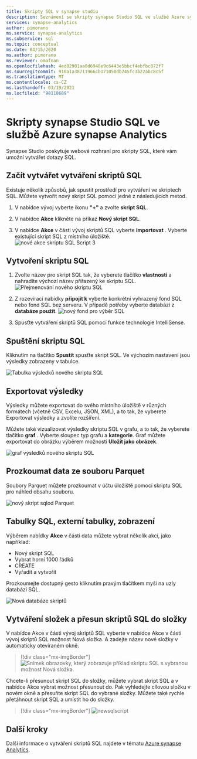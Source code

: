 ```yaml
---
title: Skripty SQL v synapse studiu
description: Seznámení se skripty synapse Studio SQL ve službě Azure synapse Analytics.
services: synapse-analytics
author: pimorano
ms.service: synapse-analytics
ms.subservice: sql
ms.topic: conceptual
ms.date: 04/15/2020
ms.author: pimorano
ms.reviewer: omafnan
ms.openlocfilehash: 4ed02901aa0d6948e9c6443e5bbcf4ebfbc872f7
ms.sourcegitcommit: 910a1a38711966cb171050db245fc3b22abc8c5f
ms.translationtype: MT
ms.contentlocale: cs-CZ
ms.lasthandoff: 03/19/2021
ms.locfileid: "98118689"
---
```

# <a name="synapse-studio-sql-scripts-in-azure-synapse-analytics"></a>Skripty synapse Studio SQL ve službě Azure synapse Analytics 

Synapse Studio poskytuje webové rozhraní pro skripty SQL, které vám umožní vytvářet dotazy SQL. 

## <a name="begin-authoring-in-sql-script"></a>Začít vytvářet vytváření skriptů SQL 

Existuje několik způsobů, jak spustit prostředí pro vytváření ve skriptech SQL. Můžete vytvořit nový skript SQL pomocí jedné z následujících metod.

1. V nabídce vývoj vyberte ikonu **"+"** a zvolte **skript SQL**.

2. V nabídce **Akce** klikněte na příkaz **Nový skript SQL**.

3. V nabídce **Akce** v části vývoj skriptů SQL vyberte **importovat** . Vyberte existující skript SQL z místního úložiště.
![nové akce skriptu SQL Script 3](media/author-sql-script/new-sql-script-3-actions.png)

## <a name="create-your-sql-script"></a>Vytvoření skriptu SQL

1. Zvolte název pro skript SQL tak, že vyberete tlačítko **vlastnosti** a nahradíte výchozí název přiřazený ke skriptu SQL. 
![Přejmenování nového skriptu SQL](media/author-sql-script/new-sql-script-rename.png)

2. Z rozevírací nabídky **připojit k** vyberte konkrétní vyhrazený fond SQL nebo fond SQL bez serveru. V případě potřeby vyberte databázi z **databáze použít**. 
![nový fond pro výběr SQL](media/author-sql-script/new-sql-choose-pool.png)

3. Spusťte vytváření skriptů SQL pomocí funkce technologie IntelliSense.

## <a name="run-your-sql-script"></a>Spuštění skriptu SQL

Kliknutím na tlačítko **Spustit** spusťte skript SQL. Ve výchozím nastavení jsou výsledky zobrazeny v tabulce.

![Tabulka výsledků nového skriptu SQL](media/author-sql-script/new-sql-script-results-table.png)

## <a name="export-your-results"></a>Exportovat výsledky

Výsledky můžete exportovat do svého místního úložiště v různých formátech (včetně CSV, Excelu, JSON, XML), a to tak, že vyberete Exportovat výsledky a zvolíte rozšíření.

Můžete také vizualizovat výsledky skriptu SQL v grafu, a to tak, že vyberete tlačítko **graf** . Vyberte sloupec typ grafu a **kategorie**. Graf můžete exportovat do obrázku výběrem možnosti **Uložit jako obrázek**. 

![graf výsledků nového skriptu SQL](media/author-sql-script/new-sql-script-results-chart.png)

## <a name="explore-data-from-a-parquet-file"></a>Prozkoumat data ze souboru Parquet

Soubory Parquet můžete prozkoumat v účtu úložiště pomocí skriptu SQL pro náhled obsahu souboru.

![nový skript sqlod Parquet](media/author-sql-script/new-script-sqlod-parquet.png)

## <a name="sql-tables-external-tables-views"></a>Tabulky SQL, externí tabulky, zobrazení

Výběrem nabídky **Akce** v části data můžete vybrat několik akcí, jako například:

- Nový skript SQL
- Vybrat horní 1000 řádků
- CREATE
- Vyřadit a vytvořit 
 
Prozkoumejte dostupný gesto kliknutím pravým tlačítkem myši na uzly databází SQL.
 
![Nová databáze skriptů](media/author-sql-script/new-script-database.png)

## <a name="create-folders-and-move-sql-scripts-into-a-folder"></a>Vytváření složek a přesun skriptů SQL do složky

V nabídce Akce v části vývoj skriptů SQL vyberte v nabídce Akce v části vývoj skriptů SQL možnost Nová složka. A zadejte název nové složky v automaticky otevíraném okně. 

> [!div class="mx-imgBorder"] 
> ![Snímek obrazovky, který zobrazuje příklad skriptu SQL s vybranou možnost Nová složka.](./media/author-sql-script/new-sql-script-create-folder.png)

Chcete-li přesunout skript SQL do složky, můžete vybrat skript SQL a v nabídce Akce vybrat možnost přesunout do. Pak vyhledejte cílovou složku v novém okně a přesuňte skript SQL do vybrané složky. Můžete také rychle přetáhnout skript SQL a umístit ho do složky.  

> [!div class="mx-imgBorder"] 
> ![newsqlscript](./media/author-sql-script/new-sql-script-move-folder.png)

## <a name="next-steps"></a>Další kroky

Další informace o vytváření skriptů SQL najdete v tématu [Azure synapse Analytics](../index.yml).